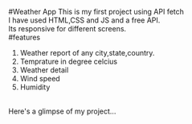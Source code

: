 #Weather App
This is my first project using API fetch<br>
I have used HTML,CSS and JS and a free API.<br>
Its responsive for different screens.<br>
#features
1. Weather report of any city,state,country.<br>
2. Temprature in degree celcius<br>
3. Weather detail<br>
4. Wind speed<br>
5. Humidity<br>
<br>
Here's a glimpse of my project...<br><br><br>
